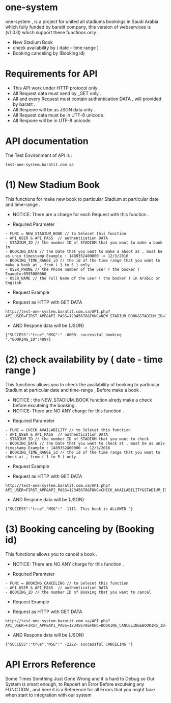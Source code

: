 # one-system
one-system , is a project for united all stadiums bookings in Saudi Arabia which fully funded by baratit company,
this version of webservices is (v1.0.0) which support these functions only :

- New Stadium Book 
- check availability by ( date - time range )
- Booking canceling by (Booking id)

# Requirements for API

* This API work under HTTP protocol only .
* All Request data must send by _GET only .
* All and every Request must contain authentication DATA , will provided by baratit .
* All Respone will be as JSON data only .
* All Request data must be in UTF-8 unicode.
* All Respone will be in UTF-8 unicode.

# API documentation 
The Test Environment of API is : 
``` 
test-one-system.baratit.com.sa
```

# (1) New Stadium Book 
This functions for make new book to particular Stadium at particular date and time-range .
- NOTICE: There are a charge for each Request with this function .
* Required Parameter
```
- FUNC = NEW_STADIUM_BOOK // to Selecet this function 
- API_USER & API_PASS  // authentication DATA
- STADIUM_ID // the number ID of STADIUM that you want to make a book in
- BOOKING_DATE // the Date that you want to make a aboot at , must be as unix timestamp Example : 1489352400000 -> 12/3/2016
- BOOKING_TIME_RANGE_id // the id of the time range that you want to make a book at , from ( 1 to 5 ) only
- USER_PHONE // the Phone number of the user ( the booker ) Example:0555000000
- USER_NAME // the Full Name of the user ( the booker ) in Arabic or English

```

* Request Example 
- Request as HTTP with GET DATA
```
http://test-one-system.baratit.com.sa/API.php?API_USER=FIRST_APP&API_PASS=12345678&FUNC=NEW_STADIUM_BOOK&STADIUM_ID=33&BOOKING_DATE=1489352400000&BOOKING_TIME_RANGE_id=5&USER_PHONE=0555028400&USER_NAME=rakan
```
- AND Respone data will be (JSON)

```
{"SUCCESS":"true","MSG":" -0000- successful booking ","BOOKING_ID":4897}
```


# (2) check availability by ( date - time range )
This functions allows you to check the availability of booking to particular Stadium at particular date and time-range ,
Before make a book .
- NOTICE : the NEW_STADIUM_BOOK function alredy make a check before excuteing the booking . 
- NOTICE: There are NO ANY charge for this function .
* Required Parameter
```
- FUNC = CHECK_AVAILABILITY // to Selecet this function 
- API_USER & API_PASS  // authentication DATA
- STADIUM_ID // the number ID of STADIUM that you want to check 
- BOOKING_DATE // the Date that you want to check at , must be as unix timestamp Example : 1489352400000 -> 12/3/2016
- BOOKING_TIME_RANGE_id // the id of the time range that you want to check at , from ( 1 to 5 ) only

```

* Request Example 
- Request as HTTP with GET DATA
```
http://test-one-system.baratit.com.sa/API.php?API_USER=FIRST_APP&API_PASS=12345678&FUNC=CHECK_AVAILABILITY&STADIUM_ID=33&BOOKING_DATE=1489352400000&BOOKING_TIME_RANGE_id=3
```
- AND Respone data will be (JSON)

```
{"SUCCESS":"true","MSG":" -1111- This book is ALLOWED "}
```




# (3) Booking canceling by (Booking id)
This functions allows you to cancel a book .
- NOTICE: There are NO ANY charge for this function .
* Required Parameter
```
- FUNC = BOOKING_CANCELING // to Selecet this function 
- API_USER & API_PASS  // authentication DATA
- BOOKING_ID // the number ID of Booking that you want to cancel
```

* Request Example 
- Request as HTTP with GET DATA
```
http://test-one-system.baratit.com.sa/API.php?API_USER=FIRST_APP&API_PASS=12345678&FUNC=BOOKING_CANCELING&BOOKING_ID=4898
```
- AND Respone data will be (JSON)

```
{"SUCCESS":"true","MSG":" -2222- successful CANCELING "}
```


# API Errors Reference
Some Times Somthing Just Gone Wrong and it is hard to Debug so Our System is smart enough,
to Repoert an Error Before excuteing any FUNCTION , and here it is a Reference for all Errors that you might face when start to integration with our system



